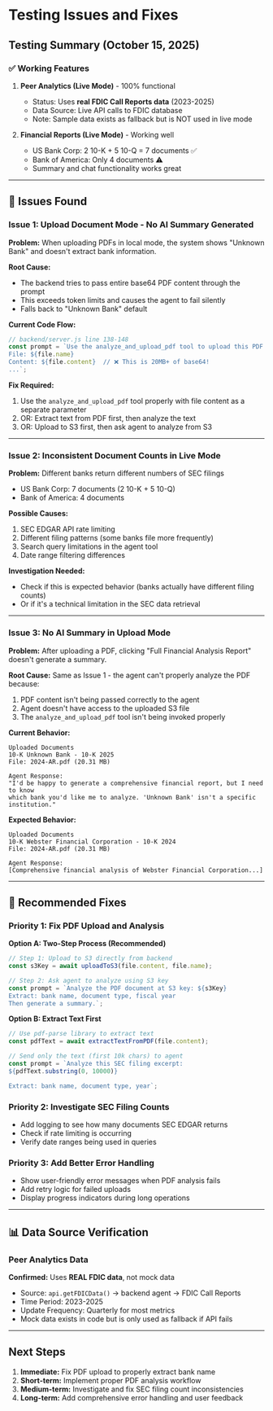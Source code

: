 # Testing Issues and Fixes

## Testing Summary (October 15, 2025)

### ✅ Working Features

1. **Peer Analytics (Live Mode)** - 100% functional
   - Status: Uses **real FDIC Call Reports data** (2023-2025)
   - Data Source: Live API calls to FDIC database
   - Note: Sample data exists as fallback but is NOT used in live mode

2. **Financial Reports (Live Mode)** - Working well
   - US Bank Corp: 2 10-K + 5 10-Q = 7 documents ✅
   - Bank of America: Only 4 documents ⚠️
   - Summary and chat functionality works great

---

## 🐛 Issues Found

### Issue 1: Upload Document Mode - No AI Summary Generated
**Problem:** When uploading PDFs in local mode, the system shows "Unknown Bank" and doesn't extract bank information.

**Root Cause:** 
- The backend tries to pass entire base64 PDF content through the prompt
- This exceeds token limits and causes the agent to fail silently
- Falls back to "Unknown Bank" default

**Current Code Flow:**
```javascript
// backend/server.js line 138-148
const prompt = `Use the analyze_and_upload_pdf tool to upload this PDF...
File: ${file.name}
Content: ${file.content}  // ❌ This is 20MB+ of base64!
...`;
```

**Fix Required:**
1. Use the `analyze_and_upload_pdf` tool properly with file content as a separate parameter
2. OR: Extract text from PDF first, then analyze the text
3. OR: Upload to S3 first, then ask agent to analyze from S3

---

### Issue 2: Inconsistent Document Counts in Live Mode
**Problem:** Different banks return different numbers of SEC filings
- US Bank Corp: 7 documents (2 10-K + 5 10-Q)
- Bank of America: 4 documents

**Possible Causes:**
1. SEC EDGAR API rate limiting
2. Different filing patterns (some banks file more frequently)
3. Search query limitations in the agent tool
4. Date range filtering differences

**Investigation Needed:**
- Check if this is expected behavior (banks actually have different filing counts)
- Or if it's a technical limitation in the SEC data retrieval

---

### Issue 3: No AI Summary in Upload Mode
**Problem:** After uploading a PDF, clicking "Full Financial Analysis Report" doesn't generate a summary.

**Root Cause:** Same as Issue 1 - the agent can't properly analyze the PDF because:
1. PDF content isn't being passed correctly to the agent
2. Agent doesn't have access to the uploaded S3 file
3. The `analyze_and_upload_pdf` tool isn't being invoked properly

**Current Behavior:**
```
Uploaded Documents
10-K Unknown Bank - 10-K 2025
File: 2024-AR.pdf (20.31 MB)

Agent Response:
"I'd be happy to generate a comprehensive financial report, but I need to know 
which bank you'd like me to analyze. 'Unknown Bank' isn't a specific institution."
```

**Expected Behavior:**
```
Uploaded Documents
10-K Webster Financial Corporation - 10-K 2024
File: 2024-AR.pdf (20.31 MB)

Agent Response:
[Comprehensive financial analysis of Webster Financial Corporation...]
```

---

## 🔧 Recommended Fixes

### Priority 1: Fix PDF Upload and Analysis

**Option A: Two-Step Process (Recommended)**
```javascript
// Step 1: Upload to S3 directly from backend
const s3Key = await uploadToS3(file.content, file.name);

// Step 2: Ask agent to analyze using S3 key
const prompt = `Analyze the PDF document at S3 key: ${s3Key}
Extract: bank name, document type, fiscal year
Then generate a summary.`;
```

**Option B: Extract Text First**
```javascript
// Use pdf-parse library to extract text
const pdfText = await extractTextFromPDF(file.content);

// Send only the text (first 10k chars) to agent
const prompt = `Analyze this SEC filing excerpt:
${pdfText.substring(0, 10000)}

Extract: bank name, document type, year`;
```

### Priority 2: Investigate SEC Filing Counts
- Add logging to see how many documents SEC EDGAR returns
- Check if rate limiting is occurring
- Verify date ranges being used in queries

### Priority 3: Add Better Error Handling
- Show user-friendly error messages when PDF analysis fails
- Add retry logic for failed uploads
- Display progress indicators during long operations

---

## 📊 Data Source Verification

### Peer Analytics Data
**Confirmed:** Uses **REAL FDIC data**, not mock data
- Source: `api.getFDICData()` → backend agent → FDIC Call Reports
- Time Period: 2023-2025
- Update Frequency: Quarterly for most metrics
- Mock data exists in code but is only used as fallback if API fails

---

## Next Steps

1. **Immediate:** Fix PDF upload to properly extract bank name
2. **Short-term:** Implement proper PDF analysis workflow
3. **Medium-term:** Investigate and fix SEC filing count inconsistencies
4. **Long-term:** Add comprehensive error handling and user feedback

